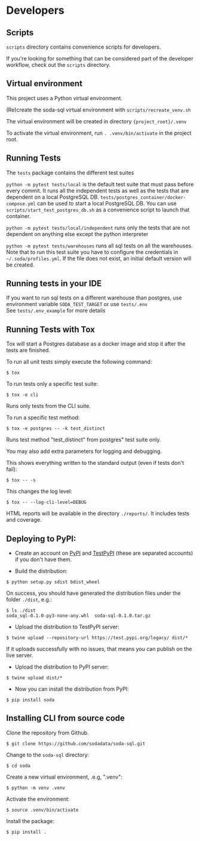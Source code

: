 # Developers

## Scripts

`scripts` directory contains convenience scripts for developers.

If you're looking for something that can be considered part of the developer workflow,
check out the `scripts` directory. 

## Virtual environment

This project uses a Python virtual environment.

(Re)create the soda-sql virtual environment with `scripts/recreate_venv.sh`

The virtual environment will be created in directory `{project_root}/.venv`

To activate the virtual environment, run `. .venv/bin/activate` in the project root. 

## Running Tests

The `tests` package contains the different test suites

`python -m pytest tests/local` is the default test suite that must pass before every commit.  It 
runs all the independent tests as well as the tests that are dependent on a local PostgreSQL 
DB.  `tests/postgres_container/docker-compose.yml` can be used to start a local PostgreSQL DB.  You 
can use `scripts/start_test_postgres_db.sh` as a convenience script to launch that container.

`python -m pytest tests/local/independent` runs only the tests that are not dependent 
on anything else except the python interpreter

`python -m pytest tests/warehouses` runs all sql tests on all the warehouses.  Note that to 
run this test suite you have to configure the credentials in `~/.soda/profiles.yml`.  If 
the file does not exist, an initial default version will be created.

## Running tests in your IDE

If you want to run sql tests on a different warehouse than postgres, use 
environment variable `SODA_TEST_TARGET` or use `tests/.env`  
See `tests/.env_example` for more details

## Running Tests with Tox

Tox will start a Postgres database as a docker image and stop it after the tests are finished.

To run all unit tests simply execute the following command:

```
$ tox
```

To run tests only a specific test suite:

```
$ tox -e cli
```

Runs only tests from the CLI suite.

To run a specific test method:

```
$ tox -e postgres -- -k test_distinct
```

Runs test method "test_distinct" from postgres" test suite only.

You may also add extra parameters for logging and debugging. 

This shows everything written to the standard output (even if tests don't fail):

```
$ tox -- -s
```

This changes the log level:

```
$ tox -- --log-cli-level=DEBUG
```

HTML reports will be available in the directory `./reports/`. It includes tests and coverage.

## Deploying to PyPI:

- Create an account on [PyPI](https://pypi.org/) and [TestPyPI](https://test.pypi.org/) (these are separated accounts) if you don't have them.

- Build the distribution:

```
$ python setup.py sdist bdist_wheel
```

On success, you should have generated the distribution files under the folder `./dist`, e.g.:

```
$ ls ./dist
soda_sql-0.1.0-py3-none-any.whl  soda-sql-0.1.0.tar.gz
```

- Upload the distribution to TestPyPI server:

```
$ twine upload --repository-url https://test.pypi.org/legacy/ dist/*
```

If it uploads successfully with no issues, that means you can publish on the live server.

- Upload the distribution to PyPI server:

```
$ twine upload dist/*

```

- Now you can install the distribution from PyPI:

```
$ pip install soda
```

## Installing CLI from source code

Clone the repository from Github.
```
$ git clone https://github.com/sodadata/soda-sql.git
```
Change to the `soda-sql` directory:
```
$ cd soda
```
Create a new virtual environment, .e.g, ".venv":
```
$ python -m venv .venv
```
Activate the environment:
```
$ source .venv/bin/activate
```
Install the package:
```
$ pip install .
```


